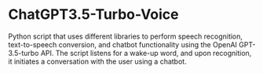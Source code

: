 # ChatGPT3.5-Turbo-Voice
Python script that uses different libraries to perform speech recognition, text-to-speech conversion, and chatbot functionality using the OpenAI GPT-3.5-turbo API. The script listens for a wake-up word, and upon recognition, it initiates a conversation with the user using a chatbot.
